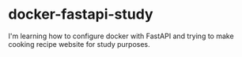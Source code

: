 # docker-fastapi-study
I'm learning how to configure docker with FastAPI and trying to make cooking recipe website for study purposes.
